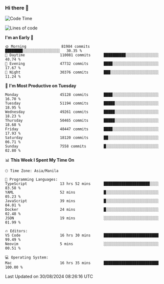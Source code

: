 ### Hi there 👋

<!--START_SECTION:waka-->
![Code Time](http://img.shields.io/badge/Code%20Time-5%2C491%20hrs-blue)

![Lines of code](https://img.shields.io/badge/From%20Hello%20World%20I%27ve%20Written-119.2%20million%20lines%20of%20code-blue)

**I'm an Early 🐤** 

```text
🌞 Morning                81984 commits       ████████░░░░░░░░░░░░░░░░░   30.35 % 
🌆 Daytime                110081 commits      ██████████░░░░░░░░░░░░░░░   40.74 % 
🌃 Evening                47732 commits       ████░░░░░░░░░░░░░░░░░░░░░   17.67 % 
🌙 Night                  30376 commits       ███░░░░░░░░░░░░░░░░░░░░░░   11.24 % 
```
📅 **I'm Most Productive on Tuesday** 

```text
Monday                   45128 commits       ████░░░░░░░░░░░░░░░░░░░░░   16.70 % 
Tuesday                  51194 commits       █████░░░░░░░░░░░░░░░░░░░░   18.95 % 
Wednesday                49261 commits       █████░░░░░░░░░░░░░░░░░░░░   18.23 % 
Thursday                 50465 commits       █████░░░░░░░░░░░░░░░░░░░░   18.68 % 
Friday                   48447 commits       ████░░░░░░░░░░░░░░░░░░░░░   17.93 % 
Saturday                 18120 commits       ██░░░░░░░░░░░░░░░░░░░░░░░   06.71 % 
Sunday                   7558 commits        █░░░░░░░░░░░░░░░░░░░░░░░░   02.80 % 
```


📊 **This Week I Spent My Time On** 

```text
🕑︎ Time Zone: Asia/Manila

💬 Programming Languages: 
TypeScript               13 hrs 52 mins      █████████████████████░░░░   83.58 % 
YAML                     52 mins             █░░░░░░░░░░░░░░░░░░░░░░░░   05.23 % 
JavaScript               39 mins             █░░░░░░░░░░░░░░░░░░░░░░░░   04.01 % 
Docker                   24 mins             █░░░░░░░░░░░░░░░░░░░░░░░░   02.48 % 
JSON                     19 mins             ░░░░░░░░░░░░░░░░░░░░░░░░░   01.99 % 

🔥 Editors: 
VS Code                  16 hrs 30 mins      █████████████████████████   99.49 % 
Neovim                   5 mins              ░░░░░░░░░░░░░░░░░░░░░░░░░   00.51 % 

💻 Operating System: 
Mac                      16 hrs 35 mins      █████████████████████████   100.00 % 
```


 Last Updated on 30/08/2024 08:26:16 UTC
<!--END_SECTION:waka-->


<!--
**rad182/rad182** is a ✨ _special_ ✨ repository because its `README.md` (this file) appears on your GitHub profile.

Here are some ideas to get you started:

- 🔭 I’m currently working on ...
- 🌱 I’m currently learning ...
- 👯 I’m looking to collaborate on ...
- 🤔 I’m looking for help with ...
- 💬 Ask me about ...
- 📫 How to reach me: ...
- 😄 Pronouns: ...
- ⚡ Fun fact: ...
-->
